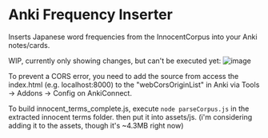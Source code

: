 # Anki Frequency Inserter
Inserts Japanese word frequencies from the InnocentCorpus into your Anki notes/cards.

WIP, currently only showing changes, but can't be executed yet:
![image](https://user-images.githubusercontent.com/33069673/132140807-6a817ef8-d402-4826-9564-1947b5df50b1.png)

To prevent a CORS error, you need to add the source from access the index.html (e.g. localhost:8000)
to the "webCorsOriginList" in Anki via Tools -> Addons -> Config on AnkiConnect.

To build innocent_terms_complete.js, execute `node parseCorpus.js` in the extracted innocent terms folder. then put it into assets/js.
(i'm considering adding it to the assets, though it's ~4.3MB right now)
